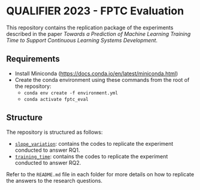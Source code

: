 # QUALIFIER 2023 - FPTC Evaluation

This repository contains the replication package of the experiments described in the paper _Towards a Prediction of Machine Learning Training Time to Support Continuous Learning Systems Development_.

## Requirements

- Install Miniconda (<https://docs.conda.io/en/latest/miniconda.html>)
- Create the conda environment using these commands from the root of the repository:
  - `conda env create -f environment.yml`
  - `conda activate fptc_eval`

## Structure

The repository is structured as follows:

- [`slope_variation`](./slope_variation/README.md): contains the codes to replicate the experiment conducted to answer RQ1.
- [`training_time`](./training_time/README.md): contains the codes to replicate the experiment conducted to answer RQ2.

Refer to the `README.md` file in each folder for more details on how to replicate the answers to the research questions.
